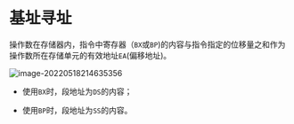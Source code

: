 # 基址寻址

​	操作数在存储器内，指令中寄存器（`BX`或`BP`)的内容与指令指定的位移量之和作为操作数所在存储单元的有效地址`EA`(偏移地址)。

![image-20220518214635356](D:/Data/typora/photo/image-20220518214635356.png)

- 使用`BX`时，段地址为`DS`的内容；

- 使用`BP`时，段地址为`SS`的内容。